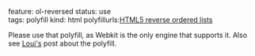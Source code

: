 feature: ol-reversed
status: use  
tags: polyfill
kind: html
polyfillurls:[HTML5 reverse ordered lists](https://github.com/impressivewebs/HTML5-Reverse-Ordered-Lists)

Please use that polyfill, as Webkit is the only engine that supports it.
Also see [Loui's](http://www.impressivewebs.com/reverse-ordered-lists-html5/) post about the polyfill.
